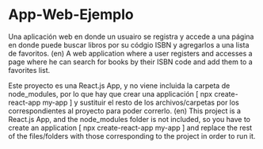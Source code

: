 # App-Web-Ejemplo
Una aplicación web en donde un usuairo se registra y accede a una página en donde puede buscar libros por su códgio ISBN y agregarlos a una lista de favoritos.
(en) A web application where a user registers and accesses a page where he can search for books by their ISBN code and add them to a favorites list.

Este proyecto es una React.js App, y no viene incluida la carpeta de node_modules, por lo que hay que crear una applicación
\[ npx create-react-app my-app ]
y sustituir el resto de los archivos/carpetas por los correspondientes al proyecto para poder correrlo.
(en) This project is a React.js App, and the node_modules folder is not included, so you have to create an application
\[ npx create-react-app my-app ]
and replace the rest of the files/folders with those corresponding to the project in order to run it.

